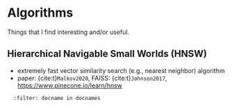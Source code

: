# Algorithms

Things that I find interesting and/or useful.

## Hierarchical Navigable Small Worlds (HNSW)

- extremely fast vector similarity search (e.g., nearest neighbor) algorithm
- paper: {cite:t}`Malkov2020`, FAISS: {cite:t}`Johnson2017`, <https://www.pinecone.io/learn/hnsw>

```{bibliography}
  :filter: docname in docnames
```
